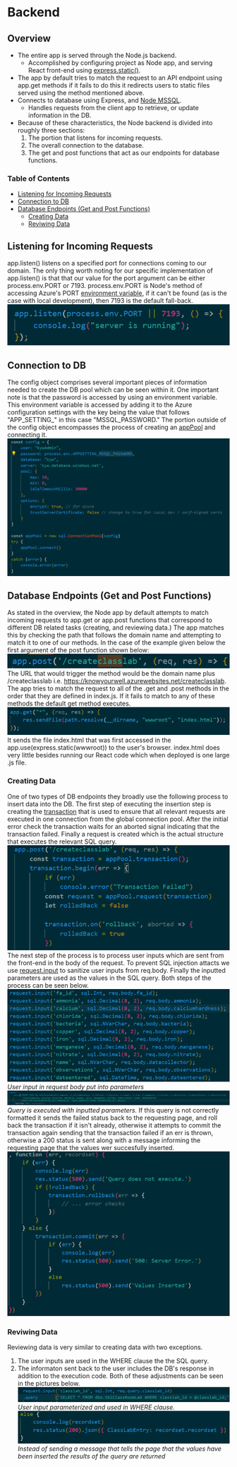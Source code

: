 # Backend

## Overview
* The entire app is served through the Node.js backend.
    * Accomplished by configuring project as Node app, and serving React front-end using [express.static()](https://expressjs.com/en/starter/static-files.html).
* The app by default tries to match the request to an API endpoint using app.get methods if it fails to do this it redirects users to static files served using the method mentioned above.
* Connects to database using Express, and [Node MSSQL](https://www.npmjs.com/package/mssql). 
    * Handles requests from the client app to retrieve, or update information in the DB.
* Because of these characteristics, the Node backend is divided into roughly three sections:
    1. The portion that listens for incoming requests.
    0. The overall connection to the database.
    0. The get and post functions that act as our endpoints for database functions.

### Table of Contents
* [Listening for Incoming Requests](#listening-for-incoming-requests)
* [Connection to DB](#connection-to-db)
* [Database Endpoints (Get and Post Functions)](#database-endpoints-get-and-post-functions)
    * [Creating Data](#creating-data)
    * [Reviwing Data](#reviwing-data)

## Listening for Incoming Requests
app.listen() listens on a specified port for connections coming to our domain. The only thing worth noting for our specific implementation of app.listen() is that that our value for the port argument can be either process.env.PORT or 7193. process.env.PORT is Node's method of accessing Azure's PORT [environment variable](https://learn.microsoft.com/en-us/azure/app-service/reference-app-settings?tabs=kudu%2Cdotnet), if it can't be found (as is the case with local development), then 7193 is the default fall-back.
![app.listen](DocumentationImages/app.listen.PNG "app.listen") <br />

## Connection to DB
The config object comprises several important pieces of information needed to create the DB pool which can be seen within it. One important note is that the password is accessed by using an environment variable. This environment variable is accessed by adding it to the Azure configuration settings with the key being the value that follows "APP_SETTING_" in this case "MSSQL_PASSWORD." The portion outside of the config object encompasses the process of creating an [appPool](https://github.com/tediousjs/node-mssql#connection-pools) and connecting it.
![DB Connection](DocumentationImages/DBConnection.PNG "DB Connection")  <br />

## Database Endpoints (Get and Post Functions)
As stated in the overview, the Node app by default attempts to match incoming requests to app.get or app.post functions that correspond to different DB related tasks (creating, and reviewing data.) The app matches this by checking the path that follows the domain name and attempting to match it to one of our methods. In the case of the example given below the first argument of the post function shown below: ![Post Method](DocumentationImages/.postMethod.PNG "Post Method")<br />
The URL that would trigger the method would be the domain name plus /createclasslab i.e. https://knowyourwell.azurewebsites.net/createclasslab. The app tries to match the request to all of the .get and .post methods in the order that they are defined in index.js. If it fails to match to any of these methods the default get method executes. ![Default Get Method](DocumentationImages/defaultGet.PNG "Default Get Method")<br />
It sends the file index.html that was first accessed in the app.use(express.static(wwwroot)) to the user's browser. index.html does very little besides running our React code which when deployed is one large .js file. 

### Creating Data
One of two types of DB endpoints they broadly use the following process to insert data into the DB. The first step of executing the insertion step is creating the [transaction](https://github.com/tediousjs/node-mssql#transaction) that is used to ensure that all relevant requests are executed in one connection from the global connection pool. After the initial error check the transaction waits for an aborted signal indicating that the transaction failed. Finally a request is created which is the actual structure that executes the relevant SQL query.
![Transaction](DocumentationImages/transactionCreation.PNG "Transaction")<br />
The next step of the process is to process user inputs which are sent from the front-end in the body of the request. To prevent SQL injection attacts we use [request.input](https://www.npmjs.com/package/mssql#sql-injection) to sanitize user inputs from req.body. Finally the inputted parameters are used as the values in the SQL query. Both steps of the process can be seen below. 
![request.input](DocumentationImages/request.input.PNG "Transaction")<br />
*User input in request body put into parameters*
![request.query](DocumentationImages/request.query.PNG "request.query")<br />
*Query is executed with inputted parameters.*
If this query is not correctly formatted it sends the failed status back to the requesting page, and roll back the transaction if it isn't already, otherwise it attempts to commit the transaction again sending that the transaction failed if an err is thrown, otherwise a 200 status is sent along with a message informing the requesting page that the values wer succesfully inserted.
![request.query](DocumentationImages/response.PNG "request.query")<br />


### Reviwing Data
Reviewing data is very similar to creating data with two exceptions.
1. The user inputs are used in the WHERE clause the the SQL query.
0. The informaton sent back to the user includes the DB's response in addition to the execution code.
Both of these adjustments can be seen in the pictures below.
![select](DocumentationImages/select.PNG "select")<br />
*User input parameterized and used in WHERE clause.*
![Data Set](DocumentationImages/dataSet.PNG "Data Set")<br />
*Instead of sending a message that tells the page that the values have been inserted the results of the query are returned*